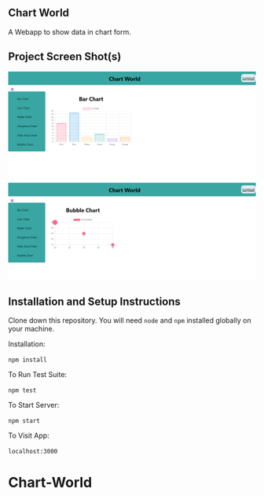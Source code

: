 ## Chart World
A Webapp to show data in chart form.

## Project Screen Shot(s)
<img src="./src/images/bar-chart.png" />
<img src="./src/images/bubble-chart.png" />

## Installation and Setup Instructions

Clone down this repository. You will need `node` and `npm` installed globally on your machine.  

Installation:

`npm install`  

To Run Test Suite:  

`npm test`  

To Start Server:

`npm start`  

To Visit App:

`localhost:3000`  

# Chart-World
